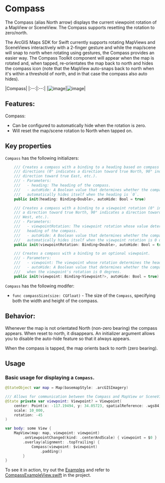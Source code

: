 # Compass

The Compass (alias North arrow) displays the current viewpoint rotation of a MapView or SceneView. The Compass supports resetting the rotation to zero/north.

The ArcGIS Maps SDK for Swift currently supports rotating MapViews and SceneViews interactively with a 2-finger gesture and while the map/scene will snap to north when rotating using gestures, the Compass provides an easier way. The Compass Toolkit component will appear when the map is rotated and, when tapped, re-orientates the map back to north and hides the compass icon (note that the MapView auto-snaps back to north when it's within a threshold of north, and in that case the compass also auto hides).

|Compass|
|:--:|:--:|
|![image](https://user-images.githubusercontent.com/3998072/202810369-a0b82778-77d4-404e-bebf-1a84841fbb1b.png)|![image](https://user-images.githubusercontent.com/3998072/202764359-07fc6265-723f-490b-a412-25350e7b3c76.png)|

## Features:

Compass:

- Can be configured to automatically hide when the rotation is zero.
- Will reset the map/scene rotation to North when tapped on.

## Key properties

`Compass` has the following initializers:

```swift
    /// Creates a compass with a binding to a heading based on compass
    /// directions (0° indicates a direction toward true North, 90° indicates a
    /// direction toward true East, etc.).
    /// - Parameters:
    ///   - heading: The heading of the compass.
    ///   - autoHide: A Boolean value that determines whether the compass
    ///   automatically hides itself when the heading is `0`.
    public init(heading: Binding<Double>, autoHide: Bool = true)
```

```swift
    /// Creates a compass with a binding to a viewpoint rotation (0° indicates
    /// a direction toward true North, 90° indicates a direction toward true
    /// West, etc.).
    /// - Parameters:
    ///   - viewpointRotation: The viewpoint rotation whose value determines the
    ///   heading of the compass.
    ///   - autoHide: A Boolean value that determines whether the compass
    ///   automatically hides itself when the viewpoint rotation is 0 degrees.
    public init(viewpointRotation: Binding<Double>, autoHide: Bool = true)
```

```swift
    /// Creates a compass with a binding to an optional viewpoint.
    /// - Parameters:
    ///   - viewpoint: The viewpoint whose rotation determines the heading of the compass.
    ///   - autoHide: A Boolean value that determines whether the compass automatically hides itself
    ///   when the viewpoint's rotation is 0 degrees.
    public init(viewpoint: Binding<Viewpoint?>, autoHide: Bool = true)
```

`Compass` has the following modifer:

- `func compassSize(size: CGFloat)` - The size of the `Compass`, specifying both the width and height of the compass.

## Behavior:

Whenever the map is not orientated North (non-zero bearing) the compass appears. When reset to north, it disappears. An initializer argument allows you to disable the auto-hide feature so that it always appears.

When the compass is tapped, the map orients back to north (zero bearing).

## Usage

### Basic usage for displaying a `Compass`.

```swift
@StateObject var map = Map(basemapStyle: .arcGISImagery)

/// Allows for communication between the Compass and MapView or SceneView.
@State private var viewpoint: Viewpoint? = Viewpoint(
    center: Point(x: -117.19494, y: 34.05723, spatialReference: .wgs84),
    scale: 10_000,
    rotation: -45
)

var body: some View {
    MapView(map: map, viewpoint: viewpoint)
        .onViewpointChanged(kind: .centerAndScale) { viewpoint = $0 }
        .overlay(alignment: .topTrailing) {
            Compass(viewpoint: $viewpoint)
                .padding()
        }
}
```

To see it in action, try out the [Examples](../../Examples/Examples) and refer to [CompassExampleView.swift](../../Examples/Examples/CompassExampleView.swift) in the project.
